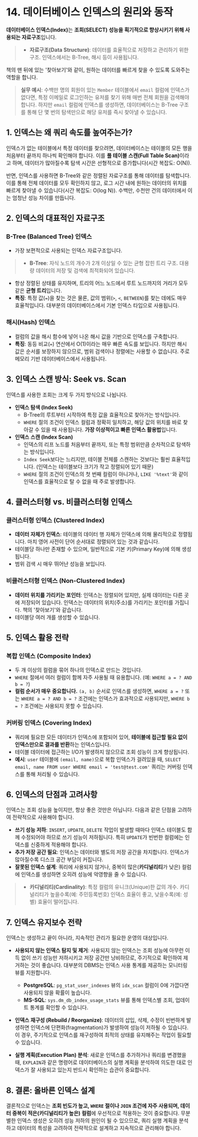 # 14. 데이터베이스 인덱스의 원리와 동작

<b>데이터베이스 인덱스(Index)</b>는 **조회(SELECT) 성능을 획기적으로 향상시키기 위해 사용되는 자료구조**입니다.
> - **자료구조(Data Structure)**: 데이터를 효율적으로 저장하고 관리하기 위한 구조. 인덱스에서는 B-Tree, 해시 등이 사용됩니다.

책의 맨 뒤에 있는 '찾아보기'와 같이, 원하는 데이터를 빠르게 찾을 수 있도록 도와주는 역할을 합니다.

> **실무 예시**: 수백만 명의 회원이 있는 `Member` 테이블에서 `email` 컬럼에 인덱스가 없다면, 특정 이메일로 로그인하는 유저를 찾기 위해 매번 전체 회원을 검색해야 합니다. 하지만 `email` 컬럼에 인덱스를 생성하면, 데이터베이스는 B-Tree 구조를 통해 단 몇 번의 탐색만으로 해당 유저를 즉시 찾아낼 수 있습니다.

## 1. 인덱스는 왜 쿼리 속도를 높여주는가?

인덱스가 없는 테이블에서 특정 데이터를 찾으려면, 데이터베이스는 테이블의 모든 행을 처음부터 끝까지 하나씩 확인해야 합니다. 이를 <b>풀 테이블 스캔(Full Table Scan)</b>이라고 하며, 데이터가 많아질수록 탐색 시간은 선형적으로 증가합니다(시간 복잡도: O(N)).

반면, 인덱스를 사용하면 B-Tree와 같은 정렬된 자료구조를 통해 데이터를 탐색합니다. 이를 통해 전체 데이터를 모두 확인하지 않고, 로그 시간 내에 원하는 데이터의 위치를 빠르게 찾아낼 수 있습니다(시간 복잡도: O(log N)). 수백만, 수천만 건의 데이터에서 이는 엄청난 성능 차이를 만듭니다.

## 2. 인덱스의 대표적인 자료구조

### B-Tree (Balanced Tree) 인덱스
-   가장 보편적으로 사용되는 인덱스 자료구조입니다.
> - **B-Tree**: 자식 노드의 개수가 2개 이상일 수 있는 균형 잡힌 트리 구조. 대용량 데이터의 저장 및 검색에 최적화되어 있습니다.
-   항상 정렬된 상태를 유지하며, 트리의 어느 노드에서 루트 노드까지의 거리가 모두 같은 **균형 트리**입니다.
-   **특징**: 특정 값(`=`)을 찾는 것은 물론, 값의 범위(`>`, `<`, `BETWEEN`)를 찾는 데에도 매우 효율적입니다. 대부분의 데이터베이스에서 기본 인덱스 타입으로 사용됩니다.

### 해시(Hash) 인덱스
-   컬럼의 값을 해시 함수에 넣어 나온 해시 값을 기반으로 인덱스를 구축합니다.
-   **특징**: 동등 비교(`=`) 연산에서 O(1)이라는 매우 빠른 속도를 보입니다. 하지만 해시 값은 순서를 보장하지 않으므로, 범위 검색이나 정렬에는 사용할 수 없습니다. 주로 메모리 기반 데이터베이스에서 사용됩니다.

## 3. 인덱스 스캔 방식: Seek vs. Scan

인덱스를 사용한 조회는 크게 두 가지 방식으로 나뉩니다.
-   **인덱스 탐색 (Index Seek)**
    -   B-Tree의 루트부터 시작하여 특정 값을 효율적으로 찾아가는 방식입니다.
    -   `WHERE` 절의 조건이 인덱스 컬럼과 정확히 일치하고, 해당 값의 위치를 바로 찾아갈 수 있을 때 사용됩니다. **가장 이상적이고 빠른 인덱스 활용법**입니다.
-   **인덱스 스캔 (Index Scan)**
    -   인덱스의 리프 노드를 처음부터 끝까지, 또는 특정 범위만큼 순차적으로 탐색하는 방식입니다.
    -   `Index Seek`보다는 느리지만, 테이블 전체를 스캔하는 것보다는 훨씬 효율적입니다. (인덱스는 테이블보다 크기가 작고 정렬되어 있기 때문)
    -   `WHERE` 절의 조건이 인덱스의 첫 번째 컬럼이 아니거나, `LIKE '%text'`와 같이 인덱스를 효율적으로 탈 수 없을 때 주로 발생합니다.

## 4. 클러스터형 vs. 비클러스터형 인덱스

### 클러스터형 인덱스 (Clustered Index)
-   **데이터 자체가 인덱스**: 테이블의 데이터 행 자체가 인덱스에 의해 물리적으로 정렬됩니다. 마치 영어 사전이 단어 순서대로 정렬되어 있는 것과 같습니다.
-   테이블당 하나만 존재할 수 있으며, 일반적으로 기본 키(Primary Key)에 의해 생성됩니다.
-   범위 검색 시 매우 뛰어난 성능을 보입니다.

### 비클러스터형 인덱스 (Non-Clustered Index)
-   **데이터 위치를 가리키는 포인터**: 인덱스는 정렬되어 있지만, 실제 데이터는 다른 곳에 저장되어 있습니다. 인덱스는 데이터의 위치(주소)를 가리키는 포인터를 가집니다. 책의 '찾아보기'와 같습니다.
-   테이블당 여러 개를 생성할 수 있습니다.

## 5. 인덱스 활용 전략

### 복합 인덱스 (Composite Index)
-   두 개 이상의 컬럼을 묶어 하나의 인덱스로 만드는 것입니다.
-   `WHERE` 절에서 여러 컬럼이 함께 자주 사용될 때 유용합니다. (예: `WHERE a = ? AND b = ?`)
-   **컬럼 순서가 매우 중요합니다.** `(a, b)` 순서로 인덱스를 생성하면, `WHERE a = ?` 또는 `WHERE a = ? AND b = ?` 조건에는 인덱스가 효과적으로 사용되지만, `WHERE b = ?` 조건에는 사용되지 못할 수 있습니다.

### 커버링 인덱스 (Covering Index)
-   쿼리에 필요한 모든 데이터가 인덱스에 포함되어 있어, **테이블에 접근할 필요 없이 인덱스만으로 결과를 반환**하는 인덱스입니다.
-   테이블 데이터에 접근하는 I/O가 발생하지 않으므로 조회 성능이 크게 향상됩니다.
-   **예시**: `user` 테이블에 `(email, name)`으로 복합 인덱스가 걸려있을 때, `SELECT email, name FROM user WHERE email = 'test@test.com'` 쿼리는 커버링 인덱스를 통해 처리될 수 있습니다.

## 6. 인덱스의 단점과 고려사항

인덱스는 조회 성능을 높이지만, 항상 좋은 것만은 아닙니다. 다음과 같은 단점을 고려하여 전략적으로 사용해야 합니다.

-   **쓰기 성능 저하**: `INSERT`, `UPDATE`, `DELETE` 작업이 발생할 때마다 인덱스 테이블도 함께 수정되어야 하므로 쓰기 성능이 저하됩니다. 특히 `UPDATE`가 빈번한 컬럼에는 인덱스를 신중하게 적용해야 합니다.
-   **추가 저장 공간 필요**: 인덱스는 데이터와 별도의 저장 공간을 차지합니다. 인덱스가 많아질수록 디스크 공간 부담이 커집니다.
-   **잘못된 인덱스 설계**: 쿼리에 사용되지 않거나, 중복이 많은(**카디널리티**가 낮은) 컬럼에 인덱스를 생성하면 오히려 성능에 악영향을 줄 수 있습니다.
> - **카디널리티(Cardinality)**: 특정 컬럼의 유니크(Unique)한 값의 개수. 카디널리티가 높을수록(예: 주민등록번호) 인덱스 효율이 좋고, 낮을수록(예: 성별) 효율이 떨어집니다.

## 7. 인덱스 유지보수 전략

인덱스는 생성하고 끝이 아니라, 지속적인 관리가 필요한 운영의 대상입니다.

-   **사용되지 않는 인덱스 탐지 및 제거**: 사용되지 않는 인덱스는 조회 성능에 아무런 이득 없이 쓰기 성능만 저하시키고 저장 공간만 낭비하므로, 주기적으로 확인하여 제거하는 것이 좋습니다. 대부분의 DBMS는 인덱스 사용 통계를 제공하는 모니터링 뷰를 지원합니다.
    -   **PostgreSQL**: `pg_stat_user_indexes` 뷰의 `idx_scan` 컬럼이 0에 가깝다면 사용되지 않을 확률이 높습니다.
    -   **MS-SQL**: `sys.dm_db_index_usage_stats` 뷰를 통해 인덱스별 조회, 업데이트 통계를 확인할 수 있습니다.

-   **인덱스 재구성 (Rebuild / Reorganize)**: 데이터의 삽입, 삭제, 수정이 빈번하게 발생하면 인덱스에 단편화(fragmentation)가 발생하여 성능이 저하될 수 있습니다. 이 경우, 주기적으로 인덱스를 재구성하여 최적의 상태를 유지해주는 작업이 필요할 수 있습니다.

-   **실행 계획(Execution Plan) 분석**: 새로운 인덱스를 추가하거나 쿼리를 변경했을 때, `EXPLAIN`과 같은 명령어로 데이터베이스의 실행 계획을 분석하여 의도한 대로 인덱스가 잘 사용되고 있는지 반드시 확인하는 습관이 중요합니다.

## 8. 결론: 올바른 인덱스 설계

결론적으로 인덱스는 **조회 빈도가 높고, `WHERE` 절이나 `JOIN` 조건에 자주 사용되며, 데이터 중복이 적은(카디널리티가 높은) 컬럼**에 우선적으로 적용하는 것이 중요합니다. 무분별한 인덱스 생성은 오히려 성능 저하의 원인이 될 수 있으므로, 쿼리 실행 계획을 분석하고 데이터의 특성을 고려하여 전략적으로 설계하고 지속적으로 관리해야 합니다.